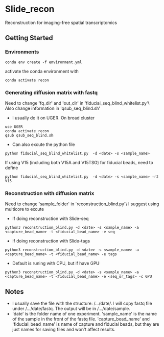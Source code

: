 # Slide_recon

Reconstruction for imaging-free spatial transcriptomics


## Getting Started

### Environments
```
conda env create -f environment.yml
```
activate the conda environment with
```
conda activate recon
```

### Generating diffusion matrix with fastq 
Need to change 'fq_dir' and 'out_dir' in 'fiducial_seq_blind_whitelist.py'\ 
Also change information in 'qsub_seq_blind.sh'

* I usually do it on UGER. On broad cluster
```
use UGER
conda activate recon
qsub qsub_seq_blind.sh
```

* Can also excute the python file
```
python fiducial_seq_blind_whitelist.py  -d <date> -s <sample_name>
```
If using V15 (including both V15A and V15TSO) for fiducial beads, need to define
```
python fiducial_seq_blind_whitelist.py  -d <date> -s <sample_name> -r2 V15
```

### Reconstruction with diffusion matrix
Need to change 'sample_folder' in 'reconstruction_blind.py'\ 
I suggest using multicore to excute
* If doing reconstruction with Slide-seq
```
python3 reconstruction_blind.py -d <date> -s <sample_name> -a <capture_bead_name> -t <fiducial_bead_name> -e seq
```

* If doing reconstruction with Slide-tags
```
python3 reconstruction_blind.py -d <date> -s <sample_name> -a <capture_bead_name> -t <fiducial_bead_name> -e tags
```

* Default is runing with CPU, but if have GPU
```
python3 reconstruction_blind.py -d <date> -s <sample_name> -a <capture_bead_name> -t <fiducial_bead_name> -e <seq_or_tags> -c GPU
```

## Notes
* I usually save the file with the structure: /.../date/. I will copy fastq file under /.../date/fastq. The output will be in /.../date/sample.
* 'date' is the folder name of one experiment. 'sample_name' is the name of the sample in the front of the fastq file. 'capture_bead_name' and 'fiducial_bead_name' is name of capture and fiducial beads, but they are just names for saving files and won't affect results. 
